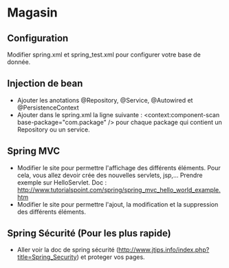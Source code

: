 Magasin
============

Configuration
-----------------------
Modifier spring.xml et spring_test.xml pour configurer votre base de donnée.


Injection de bean
-----------------------
* Ajouter les anotations @Repository, @Service, @Autowired et @PersistenceContext
* Ajouter dans le spring.xml la ligne suivante : <context:component-scan base-package="com.package" /> pour chaque package qui contient un Repository ou un service.

Spring MVC
---------------
* Modifier le site pour permettre l'affichage des différents éléments. Pour cela, vous allez devoir  crée des nouvelles servlets, jsp,... Prendre exemple sur HelloServlet.
Doc : http://www.tutorialspoint.com/spring/spring_mvc_hello_world_example.htm
* Modifier le site pour permettre l'ajout, la modification et la suppression des différents éléments.


Spring Sécurité (Pour les plus rapide)
-------------------------
* Aller voir la doc de spring sécurité (http://www.jtips.info/index.php?title=Spring_Security) et proteger vos pages.
